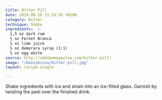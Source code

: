 ```yaml
---
title: Bitter Pill
date: 2018-08-18 21:53:35 +0100
category: Bitter
technique: Shake
ingredients:  |-
  1,5 oz dark rum
  ½ oz Fernet Branca
  ½ oz lime juice
  ½ oz demerara syrup (1:1)
  ½ oz egg white
source: http://imbibemagazine.com/bitter-pill/
image: "/boozybisou/bitter-pill.jpg"
layout: recipe-single

---
```

Shake ingredients with ice and strain into an ice-filled glass. Garnish by twisting the peel over the finished drink.
